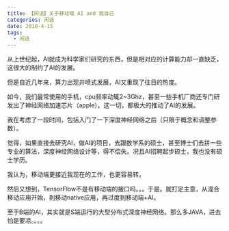 ```yaml
---
title: 【闲话】关于移动端 AI and 我自己
categories: 闲话
date: 2018-4-15
tags:
  - 闲话
---
```

从上世纪起，AI就成为科学家们研究的东西，但是相对应的计算能力却一直缺乏，这很大的制约了AI的发展。

但是自近几年来，算力出现井喷式发展，AI又重现了往日的热度。

如今，我们最常使用的手机，cpu频率动辄2~3Ghz，甚至一些手机厂商还专门研发出了神经网络加速芯片（apple）。这一切，都极大的推动了AI的发展。

我在考虑了一段时间，包括入门了一下深度神经网络之后（只限于概念和调整参数）。

觉得，如果直接去研究AI，做AI的项目，去跟数学系的硕士，甚至博士们去拼一些专业的算法，深度神经网络设计等，得不偿失。况且AI招聘起步硕士，我也没有硕士学历。

我认为，移动端更接近我现在的工作，也更容易转。

然后又想到，TensorFlow不是有移动端的接口吗。。。于是。就打定主意，从混合移动应用开始，到移动native应用，再过度到移动端+AI。

至于B端的AI，其实就是S端运行的大型分布式深度神经网络。那么多JAVA，进去怕是要凉。。。。